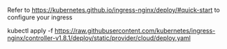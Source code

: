 Refer to https://kubernetes.github.io/ingress-nginx/deploy/#quick-start to configure your ingress

kubectl apply -f https://raw.githubusercontent.com/kubernetes/ingress-nginx/controller-v1.8.1/deploy/static/provider/cloud/deploy.yaml
